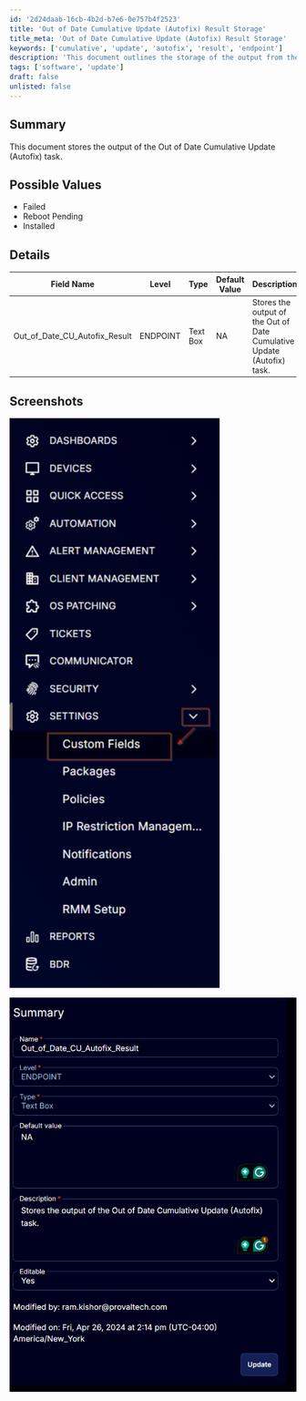 ```yaml
---
id: '2d24daab-16cb-4b2d-b7e6-0e757b4f2523'
title: 'Out of Date Cumulative Update (Autofix) Result Storage'
title_meta: 'Out of Date Cumulative Update (Autofix) Result Storage'
keywords: ['cumulative', 'update', 'autofix', 'result', 'endpoint']
description: 'This document outlines the storage of the output from the Out of Date Cumulative Update (Autofix) task, detailing possible values, field names, and their descriptions. It also includes screenshots for reference.'
tags: ['software', 'update']
draft: false
unlisted: false
---
```


## Summary

This document stores the output of the Out of Date Cumulative Update (Autofix) task.

## Possible Values

- Failed
- Reboot Pending
- Installed

## Details

| Field Name                      | Level    | Type      | Default Value | Description                                                       | Editable |
|----------------------------------|----------|-----------|---------------|-------------------------------------------------------------------|----------|
| Out_of_Date_CU_Autofix_Result | ENDPOINT | Text Box  | NA            | Stores the output of the Out of Date Cumulative Update (Autofix) task. | Yes      |

## Screenshots

![Screenshot 1](../../../static/img/EndPoint---Out_of_Date_CU_Autofix_Result/image_1.png)

![Screenshot 2](../../../static/img/EndPoint---Out_of_Date_CU_Autofix_Result/image_2.png)

